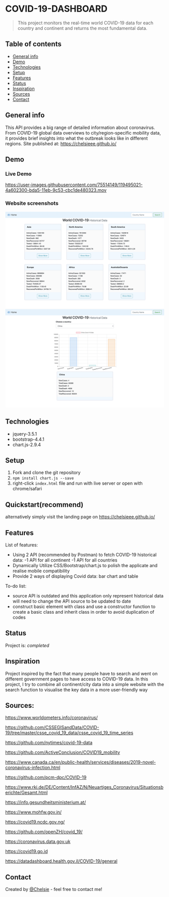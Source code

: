# COVID-19-DASHBOARD
> This project monitors the real-time world COVID-19 data for each country and continent and returns the most fundamental data.

## Table of contents
* [General info](#general-info)
* [Demo](#demo)
* [Technologies](#technologies)
* [Setup](#setup)
* [Features](#features)
* [Status](#status)
* [Inspiration](#inspiration)
* [Sources](#sources)
* [Contact](#contact)

## General info
This API provides a big range of detailed information about coronavirus. From COVID-19 global data overviews to city/region-specific mobility data, it provides brief insights into what the outbreak looks like in different regions.
Site published at: https://chelsieee.github.io/

## Demo
### Live Demo
https://user-images.githubusercontent.com/75514149/119495021-4a602300-bda5-11eb-9c53-cbc1de480323.mov

### Website screenshots
![Example screenshot](/image.js/landingPage.png)
![Example screenshot](/image.js/countryData.png)

## Technologies
* jquery-3.5.1
* bootstrap-4.4.1
* chart.js-2.9.4

## Setup
1. Fork and clone the git repository
2. `npm install chart.js --save`
3. right-click `index.html` file and run with live server or open with chrome/safari 
## Quickstart(recommend)
alternatively simply visit the landing page on https://chelsieee.github.io/

## Features
List of features:
* Using 2 API (recommended by Postman) to fetch COVID-19 historical data:
-1 API for all continent
-1 API for all countries
* Dynamically Utilize CSS/Bootstrap/chart.js to polish the applicate and realise mobile compatibility
* Provide 2 ways of displaying Covid data: bar chart and table

To-do list:
* source API is outdated and this application only represent historical data will need to change the API source to be updated to date
* construct basic element with class and use a constructor function to create a basic class and inherit class in order to avoid duplication of codes

## Status
Project is: _completed_

## Inspiration
Project inspired by the fact that many people have to search and went on different government pages to have access to COVID-19 data. In this project, I try to combine all continent/city data into a simple website with the search function to visualise the key data in a more user-friendly way

## Sources:
https://www.worldometers.info/coronavirus/

https://github.com/CSSEGISandData/COVID-19/tree/master/csse_covid_19_data/csse_covid_19_time_series

https://github.com/nytimes/covid-19-data

https://github.com/ActiveConclusion/COVID19_mobility

https://www.canada.ca/en/public-health/services/diseases/2019-novel-coronavirus-infection.html

https://github.com/pcm-dpc/COVID-19

https://www.rki.de/DE/Content/InfAZ/N/Neuartiges_Coronavirus/Situationsberichte/Gesamt.html

https://info.gesundheitsministerium.at/

https://www.mohfw.gov.in/

https://covid19.ncdc.gov.ng/

https://github.com/openZH/covid_19/

https://coronavirus.data.gov.uk

https://covid19.go.id

https://datadashboard.health.gov.il/COVID-19/general



## Contact
Created by [@Chelsie](https://www.linkedin.com/in/chelsie-fu/) - feel free to contact me!
